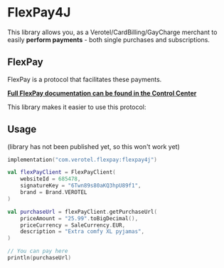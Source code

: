 # FlexPay4J

This library allows you, as a Verotel/CardBilling/GayCharge merchant to easily
**perform payments** - both single purchases and subscriptions.

## FlexPay

FlexPay is a protocol that facilitates these payments.

**[Full FlexPay documentation can be found in the Control Center](https://controlcenter.verotel.com/flexpay-doc/#verotel-flexpay-documentation)**

This library makes it easier to use this protocol:

## Usage

(library has not been published yet, so this won't work yet)

```kotlin
implementation("com.verotel.flexpay:flexpay4j")
```

```kotlin
val flexPayClient = FlexPayClient(
    websiteId = 685478,
    signatureKey = "6Twn89s80aKQ3hpU89f1",
    brand = Brand.VEROTEL
)

val purchaseUrl = flexPayClient.getPurchaseUrl(
    priceAmount = "25.99".toBigDecimal(),
    priceCurrency = SaleCurrency.EUR,
    description = "Extra comfy XL pyjamas",
)

// You can pay here
println(purchaseUrl)
```


